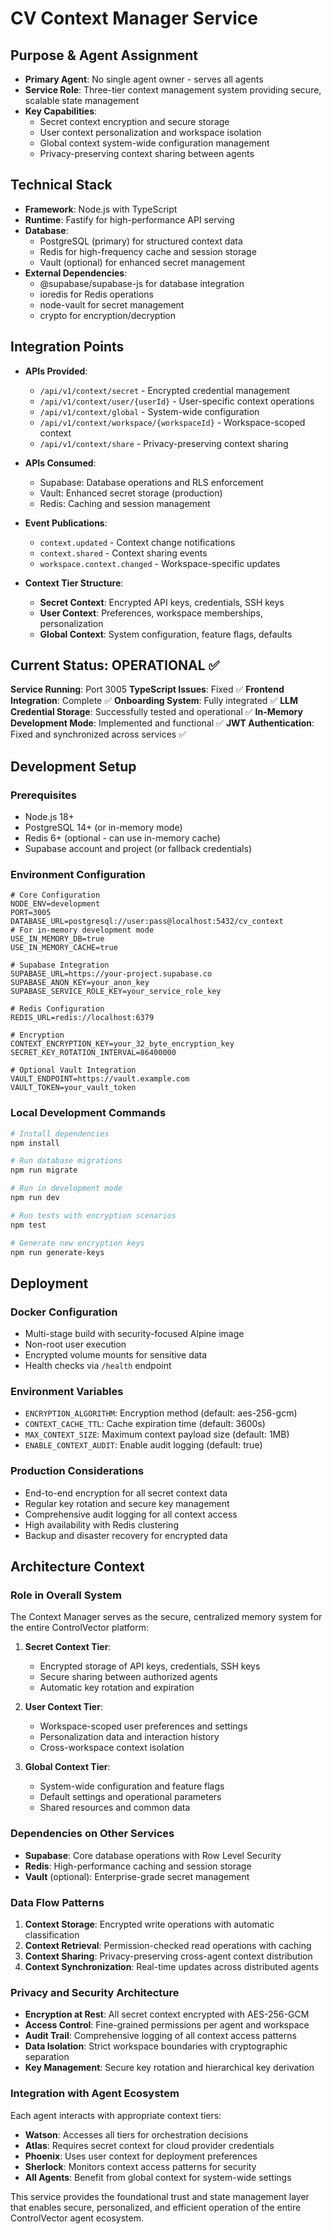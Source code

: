 # CV Context Manager Service

## Purpose & Agent Assignment
- **Primary Agent**: No single agent owner - serves all agents
- **Service Role**: Three-tier context management system providing secure, scalable state management
- **Key Capabilities**: 
  - Secret context encryption and secure storage
  - User context personalization and workspace isolation
  - Global context system-wide configuration management
  - Privacy-preserving context sharing between agents

## Technical Stack
- **Framework**: Node.js with TypeScript
- **Runtime**: Fastify for high-performance API serving
- **Database**: 
  - PostgreSQL (primary) for structured context data
  - Redis for high-frequency cache and session storage
  - Vault (optional) for enhanced secret management
- **External Dependencies**:
  - @supabase/supabase-js for database integration
  - ioredis for Redis operations
  - node-vault for secret management
  - crypto for encryption/decryption

## Integration Points
- **APIs Provided**:
  - `/api/v1/context/secret` - Encrypted credential management
  - `/api/v1/context/user/{userId}` - User-specific context operations
  - `/api/v1/context/global` - System-wide configuration
  - `/api/v1/context/workspace/{workspaceId}` - Workspace-scoped context
  - `/api/v1/context/share` - Privacy-preserving context sharing

- **APIs Consumed**:
  - Supabase: Database operations and RLS enforcement
  - Vault: Enhanced secret storage (production)
  - Redis: Caching and session management

- **Event Publications**:
  - `context.updated` - Context change notifications
  - `context.shared` - Context sharing events
  - `workspace.context.changed` - Workspace-specific updates

- **Context Tier Structure**:
  - **Secret Context**: Encrypted API keys, credentials, SSH keys
  - **User Context**: Preferences, workspace memberships, personalization
  - **Global Context**: System configuration, feature flags, defaults

## Current Status: OPERATIONAL ✅

**Service Running**: Port 3005
**TypeScript Issues**: Fixed ✅ 
**Frontend Integration**: Complete ✅
**Onboarding System**: Fully integrated ✅
**LLM Credential Storage**: Successfully tested and operational ✅
**In-Memory Development Mode**: Implemented and functional ✅
**JWT Authentication**: Fixed and synchronized across services ✅

## Development Setup

### Prerequisites
- Node.js 18+
- PostgreSQL 14+ (or in-memory mode)
- Redis 6+ (optional - can use in-memory cache)
- Supabase account and project (or fallback credentials)

### Environment Configuration
```env
# Core Configuration
NODE_ENV=development
PORT=3005
DATABASE_URL=postgresql://user:pass@localhost:5432/cv_context
# For in-memory development mode
USE_IN_MEMORY_DB=true
USE_IN_MEMORY_CACHE=true

# Supabase Integration
SUPABASE_URL=https://your-project.supabase.co
SUPABASE_ANON_KEY=your_anon_key
SUPABASE_SERVICE_ROLE_KEY=your_service_role_key

# Redis Configuration
REDIS_URL=redis://localhost:6379

# Encryption
CONTEXT_ENCRYPTION_KEY=your_32_byte_encryption_key
SECRET_KEY_ROTATION_INTERVAL=86400000

# Optional Vault Integration
VAULT_ENDPOINT=https://vault.example.com
VAULT_TOKEN=your_vault_token
```

### Local Development Commands
```bash
# Install dependencies
npm install

# Run database migrations
npm run migrate

# Run in development mode
npm run dev

# Run tests with encryption scenarios
npm test

# Generate new encryption keys
npm run generate-keys
```

## Deployment

### Docker Configuration
- Multi-stage build with security-focused Alpine image
- Non-root user execution
- Encrypted volume mounts for sensitive data
- Health checks via `/health` endpoint

### Environment Variables
- `ENCRYPTION_ALGORITHM`: Encryption method (default: aes-256-gcm)
- `CONTEXT_CACHE_TTL`: Cache expiration time (default: 3600s)
- `MAX_CONTEXT_SIZE`: Maximum context payload size (default: 1MB)
- `ENABLE_CONTEXT_AUDIT`: Enable audit logging (default: true)

### Production Considerations
- End-to-end encryption for all secret context data
- Regular key rotation and secure key management
- Comprehensive audit logging for all context access
- High availability with Redis clustering
- Backup and disaster recovery for encrypted data

## Architecture Context

### Role in Overall System
The Context Manager serves as the secure, centralized memory system for the entire ControlVector platform:

1. **Secret Context Tier**:
   - Encrypted storage of API keys, credentials, SSH keys
   - Secure sharing between authorized agents
   - Automatic key rotation and expiration

2. **User Context Tier**:
   - Workspace-scoped user preferences and settings
   - Personalization data and interaction history
   - Cross-workspace context isolation

3. **Global Context Tier**:
   - System-wide configuration and feature flags
   - Default settings and operational parameters
   - Shared resources and common data

### Dependencies on Other Services
- **Supabase**: Core database operations with Row Level Security
- **Redis**: High-performance caching and session storage
- **Vault** (optional): Enterprise-grade secret management

### Data Flow Patterns
1. **Context Storage**: Encrypted write operations with automatic classification
2. **Context Retrieval**: Permission-checked read operations with caching
3. **Context Sharing**: Privacy-preserving cross-agent context distribution
4. **Context Synchronization**: Real-time updates across distributed agents

### Privacy and Security Architecture
- **Encryption at Rest**: All secret context encrypted with AES-256-GCM
- **Access Control**: Fine-grained permissions per agent and workspace
- **Audit Trail**: Comprehensive logging of all context access patterns
- **Data Isolation**: Strict workspace boundaries with cryptographic separation
- **Key Management**: Secure key rotation and hierarchical key derivation

### Integration with Agent Ecosystem
Each agent interacts with appropriate context tiers:
- **Watson**: Accesses all tiers for orchestration decisions
- **Atlas**: Requires secret context for cloud provider credentials
- **Phoenix**: Uses user context for deployment preferences
- **Sherlock**: Monitors context access patterns for security
- **All Agents**: Benefit from global context for system-wide settings

This service provides the foundational trust and state management layer that enables secure, personalized, and efficient operation of the entire ControlVector agent ecosystem.